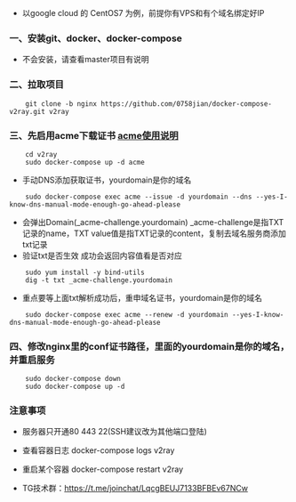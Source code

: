 ﻿- 以google cloud 的 CentOS7 为例，前提你有VPS和有个域名绑定好IP
### 一、安装git、docker、docker-compose
- 不会安装，请查看master项目有说明
### 二、拉取项目
```
    git clone -b nginx https://github.com/0758jian/docker-compose-v2ray.git v2ray
```
### 三、先启用acme下载证书 [acme使用说明](https://hub.docker.com/r/neilpang/acme.sh)
```
    cd v2ray
    sudo docker-compose up -d acme
```
- 手动DNS添加获取证书，yourdomain是你的域名
```
    sudo docker-compose exec acme --issue -d yourdomain --dns --yes-I-know-dns-manual-mode-enough-go-ahead-please
```
- 会弹出Domain(_acme-challenge.yourdomain) _acme-challenge是指TXT记录的name，TXT value值是指TXT记录的content，复制去域名服务商添加txt记录
- 验证txt是否生效 成功会返回内容值看是否对应
```
    sudo yum install -y bind-utils
    dig -t txt _acme-challenge.yourdomain
```
- 重点要等上面txt解析成功后，重申域名证书，yourdomain是你的域名
```
    sudo docker-compose exec acme --renew -d yourdomain --yes-I-know-dns-manual-mode-enough-go-ahead-please
```
### 四、修改nginx里的conf证书路径，里面的yourdomain是你的域名，并重启服务
```
    sudo docker-compose down
    sudo docker-compose up -d
```
### 注意事项
- 服务器只开通80 443 22(SSH建议改为其他端口登陆)
- 查看容器日志 docker-compose logs v2ray
- 重启某个容器 docker-compose restart v2ray

- TG技术群：https://t.me/joinchat/LqcgBEUJ7133BFBEv67NCw